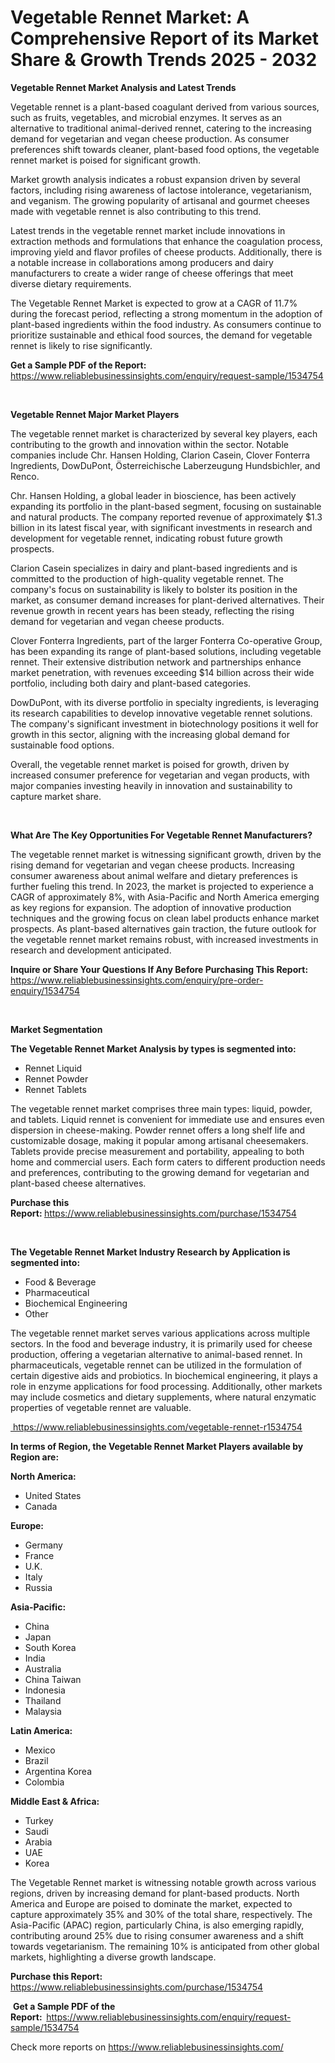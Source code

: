 <p><h1>Vegetable Rennet Market: A Comprehensive Report of its Market Share & Growth Trends 2025 - 2032</h1></p><p><strong>Vegetable Rennet Market Analysis and Latest Trends</strong></p>
<p><p>Vegetable rennet is a plant-based coagulant derived from various sources, such as fruits, vegetables, and microbial enzymes. It serves as an alternative to traditional animal-derived rennet, catering to the increasing demand for vegetarian and vegan cheese production. As consumer preferences shift towards cleaner, plant-based food options, the vegetable rennet market is poised for significant growth.</p><p>Market growth analysis indicates a robust expansion driven by several factors, including rising awareness of lactose intolerance, vegetarianism, and veganism. The growing popularity of artisanal and gourmet cheeses made with vegetable rennet is also contributing to this trend. </p><p>Latest trends in the vegetable rennet market include innovations in extraction methods and formulations that enhance the coagulation process, improving yield and flavor profiles of cheese products. Additionally, there is a notable increase in collaborations among producers and dairy manufacturers to create a wider range of cheese offerings that meet diverse dietary requirements.</p><p>The Vegetable Rennet Market is expected to grow at a CAGR of 11.7% during the forecast period, reflecting a strong momentum in the adoption of plant-based ingredients within the food industry. As consumers continue to prioritize sustainable and ethical food sources, the demand for vegetable rennet is likely to rise significantly.</p></p>
<p><strong>Get a Sample PDF of the Report:&nbsp;</strong> <a href="https://www.reliablebusinessinsights.com/enquiry/request-sample/1534754?utm_campaign=2735&utm_medium=2&utm_source=Github&utm_content=ia&utm_term=31032025&utm_id=vegetable-rennet">https://www.reliablebusinessinsights.com/enquiry/request-sample/1534754</a></p>
<p>&nbsp;</p>
<p><strong>Vegetable Rennet Major Market Players</strong></p>
<p><p>The vegetable rennet market is characterized by several key players, each contributing to the growth and innovation within the sector. Notable companies include Chr. Hansen Holding, Clarion Casein, Clover Fonterra Ingredients, DowDuPont, Österreichische Laberzeugung Hundsbichler, and Renco.</p><p>Chr. Hansen Holding, a global leader in bioscience, has been actively expanding its portfolio in the plant-based segment, focusing on sustainable and natural products. The company reported revenue of approximately $1.3 billion in its latest fiscal year, with significant investments in research and development for vegetable rennet, indicating robust future growth prospects.</p><p>Clarion Casein specializes in dairy and plant-based ingredients and is committed to the production of high-quality vegetable rennet. The company's focus on sustainability is likely to bolster its position in the market, as consumer demand increases for plant-derived alternatives. Their revenue growth in recent years has been steady, reflecting the rising demand for vegetarian and vegan cheese products.</p><p>Clover Fonterra Ingredients, part of the larger Fonterra Co-operative Group, has been expanding its range of plant-based solutions, including vegetable rennet. Their extensive distribution network and partnerships enhance market penetration, with revenues exceeding $14 billion across their wide portfolio, including both dairy and plant-based categories.</p><p>DowDuPont, with its diverse portfolio in specialty ingredients, is leveraging its research capabilities to develop innovative vegetable rennet solutions. The company's significant investment in biotechnology positions it well for growth in this sector, aligning with the increasing global demand for sustainable food options.</p><p>Overall, the vegetable rennet market is poised for growth, driven by increased consumer preference for vegetarian and vegan products, with major companies investing heavily in innovation and sustainability to capture market share.</p></p>
<p>&nbsp;</p>
<p><strong>What Are The Key Opportunities For Vegetable Rennet Manufacturers?</strong></p>
<p><p>The vegetable rennet market is witnessing significant growth, driven by the rising demand for vegetarian and vegan cheese products. Increasing consumer awareness about animal welfare and dietary preferences is further fueling this trend. In 2023, the market is projected to experience a CAGR of approximately 8%, with Asia-Pacific and North America emerging as key regions for expansion. The adoption of innovative production techniques and the growing focus on clean label products enhance market prospects. As plant-based alternatives gain traction, the future outlook for the vegetable rennet market remains robust, with increased investments in research and development anticipated.</p></p>
<p><strong>Inquire or Share Your Questions If Any Before Purchasing This Report:</strong> <a href="https://www.reliablebusinessinsights.com/enquiry/pre-order-enquiry/1534754?utm_campaign=2735&utm_medium=2&utm_source=Github&utm_content=ia&utm_term=31032025&utm_id=vegetable-rennet">https://www.reliablebusinessinsights.com/enquiry/pre-order-enquiry/1534754</a></p>
<p>&nbsp;</p>
<p><strong>Market Segmentation</strong></p>
<p><strong>The Vegetable Rennet Market Analysis by types is segmented into:</strong></p>
<p><ul><li>Rennet Liquid</li><li>Rennet Powder</li><li>Rennet Tablets</li></ul></p>
<p><p>The vegetable rennet market comprises three main types: liquid, powder, and tablets. Liquid rennet is convenient for immediate use and ensures even dispersion in cheese-making. Powder rennet offers a long shelf life and customizable dosage, making it popular among artisanal cheesemakers. Tablets provide precise measurement and portability, appealing to both home and commercial users. Each form caters to different production needs and preferences, contributing to the growing demand for vegetarian and plant-based cheese alternatives.</p></p>
<p><strong>Purchase this Report:&nbsp;</strong><a href="https://www.reliablebusinessinsights.com/purchase/1534754?utm_campaign=2735&utm_medium=2&utm_source=Github&utm_content=ia&utm_term=31032025&utm_id=vegetable-rennet">https://www.reliablebusinessinsights.com/purchase/1534754</a></p>
<p>&nbsp;</p>
<p><strong>The Vegetable Rennet Market Industry Research by Application is segmented into:</strong></p>
<p><ul><li>Food & Beverage</li><li>Pharmaceutical</li><li>Biochemical Engineering</li><li>Other</li></ul></p>
<p><p>The vegetable rennet market serves various applications across multiple sectors. In the food and beverage industry, it is primarily used for cheese production, offering a vegetarian alternative to animal-based rennet. In pharmaceuticals, vegetable rennet can be utilized in the formulation of certain digestive aids and probiotics. In biochemical engineering, it plays a role in enzyme applications for food processing. Additionally, other markets may include cosmetics and dietary supplements, where natural enzymatic properties of vegetable rennet are valuable.</p></p>
<p><a href="https://www.reliablebusinessinsights.com/vegetable-rennet-r1534754?utm_campaign=2735&utm_medium=2&utm_source=Github&utm_content=ia&utm_term=31032025&utm_id=vegetable-rennet">&nbsp;https://www.reliablebusinessinsights.com/vegetable-rennet-r1534754</a></p>
<p><strong>In terms of Region, the Vegetable Rennet Market Players available by Region are:</strong></p>
<p>
    <p> <strong> North America: </strong>
        <ul>
            <li>United States</li>
            <li>Canada</li>
        </ul>
        </p> 
    <p> <strong> Europe: </strong>
        <ul>
            <li>Germany</li>
            <li>France</li>
            <li>U.K.</li>
            <li>Italy</li>
            <li>Russia</li>
        </ul>
        </p> 
    <p> <strong> Asia-Pacific: </strong>
        <ul>
            <li>China</li>
            <li>Japan</li>
            <li>South Korea</li>
            <li>India</li>
            <li>Australia</li>
            <li>China Taiwan</li>
            <li>Indonesia</li>
            <li>Thailand</li>
            <li>Malaysia</li>
        </ul>
        </p> 
    <p> <strong> Latin America: </strong>
        <ul>
            <li>Mexico</li>
            <li>Brazil</li>
            <li>Argentina Korea</li>
            <li>Colombia</li>
        </ul>
        </p> 
    <p> <strong> Middle East & Africa: </strong>
        <ul>
            <li>Turkey</li>
            <li>Saudi</li>
            <li>Arabia</li>
            <li>UAE</li>
            <li>Korea</li>
        </ul>
    </p>
    </p>
<p><p>The Vegetable Rennet market is witnessing notable growth across various regions, driven by increasing demand for plant-based products. North America and Europe are poised to dominate the market, expected to capture approximately 35% and 30% of the total share, respectively. The Asia-Pacific (APAC) region, particularly China, is also emerging rapidly, contributing around 25% due to rising consumer awareness and a shift towards vegetarianism. The remaining 10% is anticipated from other global markets, highlighting a diverse growth landscape.</p></p>
<p><strong>Purchase this Report: </strong><a href="https://www.reliablebusinessinsights.com/purchase/1534754?utm_campaign=2735&utm_medium=2&utm_source=Github&utm_content=ia&utm_term=31032025&utm_id=vegetable-rennet">https://www.reliablebusinessinsights.com/purchase/1534754</a></p>
<p>&nbsp;<strong>Get a Sample PDF of the Report:&nbsp;&nbsp;</strong><a href="https://www.reliablebusinessinsights.com/enquiry/request-sample/1534754?utm_campaign=2735&utm_medium=2&utm_source=Github&utm_content=ia&utm_term=31032025&utm_id=vegetable-rennet">https://www.reliablebusinessinsights.com/enquiry/request-sample/1534754</a></p>
<p><strong></strong></p>
<p>Check more reports on <a href="https://www.reliablebusinessinsights.com/?utm_campaign=2735&utm_medium=2&utm_source=Github&utm_content=ia&utm_term=31032025&utm_id=vegetable-rennet">https://www.reliablebusinessinsights.com/</a></p>